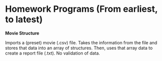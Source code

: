 # Homework Programs (From earliest, to latest)
**Movie Structure**

Imports a (preset) movie (.csv) file. Takes the information from the file and stores that data into an array of structures. Then, uses that array data to create a report file (.txt). No validation of data.


